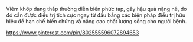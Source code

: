 Viêm khớp dạng thấp thường diễn biến phức tạp, gây hậu quả nặng nề, do đó cần được điều trị tích cực ngay từ đầu bằng các biện pháp điều trị hữu hiệu để hạn chế biến chứng và nâng cao chất lượng sống cho người bệnh.




https://www.pinterest.com/pin/802555596072894653
